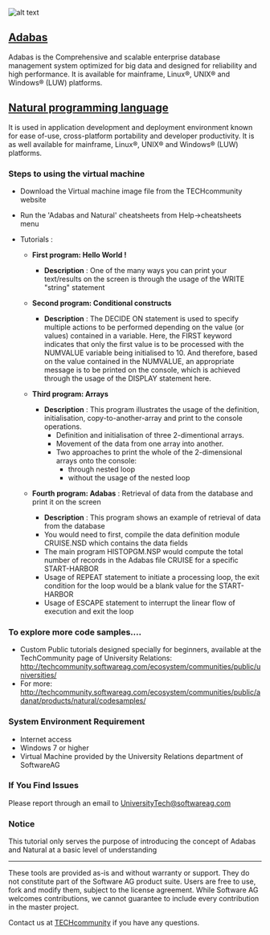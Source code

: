 ![alt text](https://cloud.githubusercontent.com/assets/25740455/25938714/7f4c321c-3630-11e7-9dca-db5877727731.jpg)

## [Adabas](http://www2.softwareag.com/corporate/products/adabas_natural/adabas/default.aspx)
Adabas is the Comprehensive and scalable enterprise database management system optimized for big data and designed for reliability and high performance. It is available for mainframe, Linux®, UNIX® and Windows® (LUW) platforms.


## [Natural programming language](http://www2.softwareag.com/corporate/products/adabas_natural/natural/default.aspx)

It is used in application development and deployment environment known for ease of-use, cross-platform portability and developer productivity. It is as well available for mainframe, Linux®, UNIX® and Windows® (LUW) platforms.

### Steps to using the virtual machine 
 * Download the Virtual machine image file from the TECHcommunity website
 * Run the 'Adabas and Natural' cheatsheets from Help->cheatsheets menu
 * Tutorials :
 
    - <b>First program: Hello World !</b>
      * <b>Description</b> : One of the many ways you can print your text/results on the screen is through the usage of the WRITE "string" statement
      
    - <b>Second program: Conditional constructs</b>
      * <b>Description</b> : The DECIDE ON statement is used to specify multiple actions to be performed depending on the value (or values) contained in a variable. Here, the FIRST keyword indicates that only the first value is to be processed with the NUMVALUE variable being initialised to 10. And therefore, based on the value contained in the NUMVALUE, an appropriate message is to be printed on the console, which is achieved through the usage of the DISPLAY statement here.
        
    - <b>Third program: Arrays</b>
      * <b>Description</b> : This program illustrates the usage of the definition, initialisation, copy-to-another-array and print to the console operations.
         * Definition and initialisation of three 2-dimentional arrays.
         * Movement of the data from one array into another.
         * Two approaches to print the whole of the 2-dimensional arrays onto the console:
            * through nested loop
            * without the usage of the nested loop
        
   - <b>Fourth program: Adabas</b> : Retrieval of data from the database and print it on the screen
       * <b>Description</b> : This program shows an example of retrieval of data from the database
       * You would need to first, compile the data definition module CRUISE.NSD which contains the data fields 
       * The main program HISTOPGM.NSP would compute the total number of records in the Adabas file CRUISE for a specific START-HARBOR
       * Usage of REPEAT statement to initiate a processing loop, the exit condition for the loop would be a blank value for the START-HARBOR
       * Usage of ESCAPE statement to interrupt the linear flow of execution and exit the loop
 
### To explore more code samples....
  - Custom Public tutorials designed specially for beginners, available at the TechCommunity page of University Relations: http://techcommunity.softwareag.com/ecosystem/communities/public/universities/ 
  - For more: http://techcommunity.softwareag.com/ecosystem/communities/public/adanat/products/natural/codesamples/
 
### System Environment Requirement

 * Internet access
 * Windows 7 or higher
 * Virtual Machine provided by the University Relations department of SoftwareAG 
  

### If You Find Issues
Please report through an email to UniversityTech@softwareag.com

### Notice
This tutorial only serves the purpose of introducing the concept of Adabas and Natural at a basic level of understanding

  ______________________
These tools are provided as-is and without warranty or support. They do not constitute part of the Software AG product suite. Users are free to use, fork and modify them, subject to the license agreement. While Software AG welcomes contributions, we cannot guarantee to include every contribution in the master project.	

Contact us at [TECHcommunity](mailto:technologycommunity@softwareag.com?subject=Github/SoftwareAG) if you have any questions.
